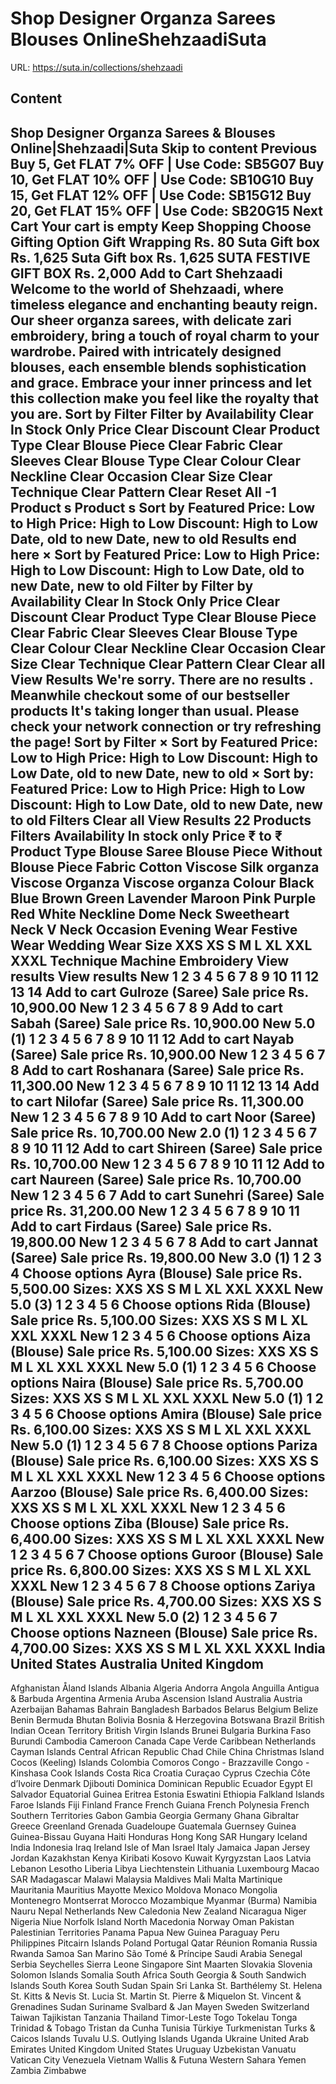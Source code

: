 # Shop Designer Organza Sarees  Blouses OnlineShehzaadiSuta

URL: https://suta.in/collections/shehzaadi

## Content

Shop Designer Organza Sarees & Blouses Online|Shehzaadi|Suta
Skip to content
Previous
Buy 5, Get FLAT 7% OFF | Use Code: SB5G07
Buy 10, Get FLAT 10% OFF | Use Code: SB10G10
Buy 15, Get FLAT 12% OFF | Use Code: SB15G12
Buy 20, Get FLAT 15% OFF | Use Code: SB20G15
Next
Cart
Your cart is empty
Keep Shopping
Choose Gifting Option
Gift Wrapping
Rs. 80
Suta Gift box
Rs. 1,625
Suta Gift box
Rs. 1,625
SUTA FESTIVE GIFT BOX
Rs. 2,000
Add to Cart
Shehzaadi
Welcome to the world of Shehzaadi, where timeless elegance and enchanting beauty reign. Our sheer organza sarees, with delicate zari embroidery, bring a touch of royal charm to your wardrobe. Paired with intricately designed blouses, each ensemble blends sophistication and grace. Embrace your inner princess and let this collection make you feel like the royalty that you are.
Sort by
Filter
Filter by
Availability
Clear
In Stock Only
Price
Clear
Discount
Clear
Product Type
Clear
Blouse Piece
Clear
Fabric
Clear
Sleeves
Clear
Blouse Type
Clear
Colour
Clear
Neckline
Clear
Occasion
Clear
Size
Clear
Technique
Clear
Pattern
Clear
Reset All
-1
Product
s
Product
s
Sort by
Featured
Price: Low to High
Price: High to Low
Discount: High to Low
Date, old to new
Date, new to old
Results end here
×
Sort by
Featured
Price: Low to High
Price: High to Low
Discount: High to Low
Date, old to new
Date, new to old
Filter by
Filter by
Availability
Clear
In Stock Only
Price
Clear
Discount
Clear
Product Type
Clear
Blouse Piece
Clear
Fabric
Clear
Sleeves
Clear
Blouse Type
Clear
Colour
Clear
Neckline
Clear
Occasion
Clear
Size
Clear
Technique
Clear
Pattern
Clear
Clear all
View Results
We're sorry. There are no results
.
Meanwhile checkout some of our bestseller products
It's taking longer than usual. Please check your network connection or try refreshing the page!
Sort by
Filter
×
Sort by
Featured
Price: Low to High
Price: High to Low
Discount: High to Low
Date, old to new
Date, new to old
×
Sort by:
Featured
Price: Low to High
Price: High to Low
Discount: High to Low
Date, old to new
Date, new to old
Filters
Clear all
View Results
22 Products
Filters
Availability
In stock only
Price
₹
to
₹
Product Type
Blouse
Saree
Blouse Piece
Without Blouse Piece
Fabric
Cotton Viscose
Silk organza
Viscose Organza
Viscose organza
Colour
Black
Blue
Brown
Green
Lavender
Maroon
Pink
Purple
Red
White
Neckline
Dome Neck
Sweetheart Neck
V Neck
Occasion
Evening Wear
Festive Wear
Wedding Wear
Size
XXS
XS
S
M
L
XL
XXL
XXXL
Technique
Machine Embroidery
View results
View results
New
1
2
3
4
5
6
7
8
9
10
11
12
13
14
Add to cart
Gulroze (Saree)
Sale price
Rs. 10,900.00
New
1
2
3
4
5
6
7
8
9
Add to cart
Sabah (Saree)
Sale price
Rs. 10,900.00
New
5.0
(1)
1
2
3
4
5
6
7
8
9
10
11
12
Add to cart
Nayab (Saree)
Sale price
Rs. 10,900.00
New
1
2
3
4
5
6
7
8
Add to cart
Roshanara (Saree)
Sale price
Rs. 11,300.00
New
1
2
3
4
5
6
7
8
9
10
11
12
13
14
Add to cart
Nilofar (Saree)
Sale price
Rs. 11,300.00
New
1
2
3
4
5
6
7
8
9
10
Add to cart
Noor (Saree)
Sale price
Rs. 10,700.00
New
2.0
(1)
1
2
3
4
5
6
7
8
9
10
11
12
Add to cart
Shireen (Saree)
Sale price
Rs. 10,700.00
New
1
2
3
4
5
6
7
8
9
10
11
12
Add to cart
Naureen (Saree)
Sale price
Rs. 10,700.00
New
1
2
3
4
5
6
7
Add to cart
Sunehri (Saree)
Sale price
Rs. 31,200.00
New
1
2
3
4
5
6
7
8
9
10
11
Add to cart
Firdaus (Saree)
Sale price
Rs. 19,800.00
New
1
2
3
4
5
6
7
8
Add to cart
Jannat (Saree)
Sale price
Rs. 19,800.00
New
3.0
(1)
1
2
3
4
Choose options
Ayra (Blouse)
Sale price
Rs. 5,500.00
Sizes:
XXS
XS
S
M
L
XL
XXL
XXXL
New
5.0
(3)
1
2
3
4
5
6
Choose options
Rida (Blouse)
Sale price
Rs. 5,100.00
Sizes:
XXS
XS
S
M
L
XL
XXL
XXXL
New
1
2
3
4
5
6
Choose options
Aiza (Blouse)
Sale price
Rs. 5,100.00
Sizes:
XXS
XS
S
M
L
XL
XXL
XXXL
New
5.0
(1)
1
2
3
4
5
6
Choose options
Naira (Blouse)
Sale price
Rs. 5,700.00
Sizes:
XXS
XS
S
M
L
XL
XXL
XXXL
New
5.0
(1)
1
2
3
4
5
6
Choose options
Amira (Blouse)
Sale price
Rs. 6,100.00
Sizes:
XXS
XS
S
M
L
XL
XXL
XXXL
New
5.0
(1)
1
2
3
4
5
6
7
8
Choose options
Pariza (Blouse)
Sale price
Rs. 6,100.00
Sizes:
XXS
XS
S
M
L
XL
XXL
XXXL
New
1
2
3
4
5
6
Choose options
Aarzoo (Blouse)
Sale price
Rs. 6,400.00
Sizes:
XXS
XS
S
M
L
XL
XXL
XXXL
New
1
2
3
4
5
6
Choose options
Ziba (Blouse)
Sale price
Rs. 6,400.00
Sizes:
XXS
XS
S
M
L
XL
XXL
XXXL
New
1
2
3
4
5
6
7
Choose options
Guroor (Blouse)
Sale price
Rs. 6,800.00
Sizes:
XXS
XS
S
M
L
XL
XXL
XXXL
New
1
2
3
4
5
6
7
8
Choose options
Zariya (Blouse)
Sale price
Rs. 4,700.00
Sizes:
XXS
XS
S
M
L
XL
XXL
XXXL
New
5.0
(2)
1
2
3
4
5
6
7
Choose options
Nazneen (Blouse)
Sale price
Rs. 4,700.00
Sizes:
XXS
XS
S
M
L
XL
XXL
XXXL
India
United States
Australia
United Kingdom
---
Afghanistan
Åland Islands
Albania
Algeria
Andorra
Angola
Anguilla
Antigua & Barbuda
Argentina
Armenia
Aruba
Ascension Island
Australia
Austria
Azerbaijan
Bahamas
Bahrain
Bangladesh
Barbados
Belarus
Belgium
Belize
Benin
Bermuda
Bhutan
Bolivia
Bosnia & Herzegovina
Botswana
Brazil
British Indian Ocean Territory
British Virgin Islands
Brunei
Bulgaria
Burkina Faso
Burundi
Cambodia
Cameroon
Canada
Cape Verde
Caribbean Netherlands
Cayman Islands
Central African Republic
Chad
Chile
China
Christmas Island
Cocos (Keeling) Islands
Colombia
Comoros
Congo - Brazzaville
Congo - Kinshasa
Cook Islands
Costa Rica
Croatia
Curaçao
Cyprus
Czechia
Côte d’Ivoire
Denmark
Djibouti
Dominica
Dominican Republic
Ecuador
Egypt
El Salvador
Equatorial Guinea
Eritrea
Estonia
Eswatini
Ethiopia
Falkland Islands
Faroe Islands
Fiji
Finland
France
French Guiana
French Polynesia
French Southern Territories
Gabon
Gambia
Georgia
Germany
Ghana
Gibraltar
Greece
Greenland
Grenada
Guadeloupe
Guatemala
Guernsey
Guinea
Guinea-Bissau
Guyana
Haiti
Honduras
Hong Kong SAR
Hungary
Iceland
India
Indonesia
Iraq
Ireland
Isle of Man
Israel
Italy
Jamaica
Japan
Jersey
Jordan
Kazakhstan
Kenya
Kiribati
Kosovo
Kuwait
Kyrgyzstan
Laos
Latvia
Lebanon
Lesotho
Liberia
Libya
Liechtenstein
Lithuania
Luxembourg
Macao SAR
Madagascar
Malawi
Malaysia
Maldives
Mali
Malta
Martinique
Mauritania
Mauritius
Mayotte
Mexico
Moldova
Monaco
Mongolia
Montenegro
Montserrat
Morocco
Mozambique
Myanmar (Burma)
Namibia
Nauru
Nepal
Netherlands
New Caledonia
New Zealand
Nicaragua
Niger
Nigeria
Niue
Norfolk Island
North Macedonia
Norway
Oman
Pakistan
Palestinian Territories
Panama
Papua New Guinea
Paraguay
Peru
Philippines
Pitcairn Islands
Poland
Portugal
Qatar
Réunion
Romania
Russia
Rwanda
Samoa
San Marino
São Tomé & Príncipe
Saudi Arabia
Senegal
Serbia
Seychelles
Sierra Leone
Singapore
Sint Maarten
Slovakia
Slovenia
Solomon Islands
Somalia
South Africa
South Georgia & South Sandwich Islands
South Korea
South Sudan
Spain
Sri Lanka
St. Barthélemy
St. Helena
St. Kitts & Nevis
St. Lucia
St. Martin
St. Pierre & Miquelon
St. Vincent & Grenadines
Sudan
Suriname
Svalbard & Jan Mayen
Sweden
Switzerland
Taiwan
Tajikistan
Tanzania
Thailand
Timor-Leste
Togo
Tokelau
Tonga
Trinidad & Tobago
Tristan da Cunha
Tunisia
Türkiye
Turkmenistan
Turks & Caicos Islands
Tuvalu
U.S. Outlying Islands
Uganda
Ukraine
United Arab Emirates
United Kingdom
United States
Uruguay
Uzbekistan
Vanuatu
Vatican City
Venezuela
Vietnam
Wallis & Futuna
Western Sahara
Yemen
Zambia
Zimbabwe